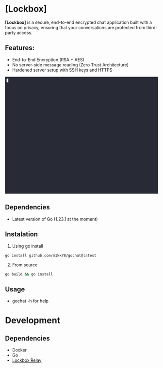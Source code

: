 # **[Lockbox]**

**[Lockbox]** is a secure, end-to-end encrypted chat application built with a focus on privacy, ensuring that your conversations are protected from third-party access.

## **Features:**

- End-to-End Encryption (RSA + AES)
- No server-side message reading (Zero Trust Architecture)
- Hardened server setup with SSH keys and HTTPS

![Demo](./pics/chat.gif)

## Dependencies

- Latest version of Go (1.23.1 at the moment)

## Instalation

1. Using go install

```bash
go install github.com/m1kkY8/gochat@latest
```

2. From source

```bash
go build && go install
```

## Usage

- gochat -h for help

# Development

## Dependencies

- Docker
- Go
- [Lockbox Relay](https://github.com/m1kkY8/lockbox-relay)

